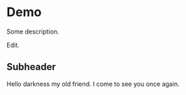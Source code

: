 # Demo

Some description.

Edit.

## Subheader

Hello darkness my old friend. I come to see you once again.